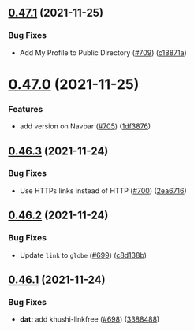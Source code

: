 ## [0.47.1](https://github.com/EddieHubCommunity/LinkFree/compare/v0.47.0...v0.47.1) (2021-11-25)


### Bug Fixes

* Add My Profile to Public Directory ([#709](https://github.com/EddieHubCommunity/LinkFree/issues/709)) ([c18871a](https://github.com/EddieHubCommunity/LinkFree/commit/c18871a9ee5312755c38867b66175dff576e9152))



# [0.47.0](https://github.com/EddieHubCommunity/LinkFree/compare/v0.46.3...v0.47.0) (2021-11-25)


### Features

* add version on Navbar ([#705](https://github.com/EddieHubCommunity/LinkFree/issues/705)) ([1df3876](https://github.com/EddieHubCommunity/LinkFree/commit/1df3876ba2d2f9def97d3de8ffb6b8b4727d94c9))



## [0.46.3](https://github.com/EddieHubCommunity/LinkFree/compare/v0.46.2...v0.46.3) (2021-11-24)


### Bug Fixes

* Use HTTPs links instead of HTTP ([#700](https://github.com/EddieHubCommunity/LinkFree/issues/700)) ([2ea6716](https://github.com/EddieHubCommunity/LinkFree/commit/2ea6716ad6192bed8d559e7f7ad3cabac62544a7))



## [0.46.2](https://github.com/EddieHubCommunity/LinkFree/compare/v0.46.1...v0.46.2) (2021-11-24)


### Bug Fixes

* Update `link` to `globe` ([#699](https://github.com/EddieHubCommunity/LinkFree/issues/699)) ([c8d138b](https://github.com/EddieHubCommunity/LinkFree/commit/c8d138b52ed212ca76338ecfc74f18729e52bff4))



## [0.46.1](https://github.com/EddieHubCommunity/LinkFree/compare/v0.46.0...v0.46.1) (2021-11-24)


### Bug Fixes

* **dat:** add khushi-linkfree ([#698](https://github.com/EddieHubCommunity/LinkFree/issues/698)) ([3388488](https://github.com/EddieHubCommunity/LinkFree/commit/338848800bd967babb89abd321c8667864786e6d))




